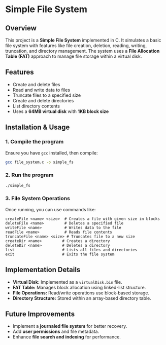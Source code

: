 # Simple File System

## Overview
This project is a **Simple File System** implemented in C. It simulates a basic file system with features like file creation, deletion, reading, writing, truncation, and directory management. The system uses a **File Allocation Table (FAT)** approach to manage file storage within a virtual disk.

## Features
- Create and delete files
- Read and write data to files
- Truncate files to a specified size
- Create and delete directories
- List directory contents
- Uses a **64MB virtual disk** with **1KB block size**

## Installation & Usage
### 1. Compile the program
Ensure you have `gcc` installed, then compile:
```sh
gcc file_system.c -o simple_fs
```

### 2. Run the program
```sh
./simple_fs
```

### 3. File System Operations
Once running, you can use commands like:
```
createFile <name> <size>  # Creates a file with given size in blocks
deleteFile <name>         # Deletes a specified file
writeFile <name>          # Writes data to the file
readFile <name>           # Reads file contents
truncateFile <name> <size> # Truncates file to a new size
createDir <name>         # Creates a directory
deleteDir <name>         # Deletes a directory
list                     # Lists all files and directories
exit                     # Exits the file system
```

## Implementation Details
- **Virtual Disk:** Implemented as a `virtualDisk.bin` file.
- **FAT Table:** Manages block allocation using linked-list structure.
- **File Operations:** Read/write operations use block-based storage.
- **Directory Structure:** Stored within an array-based directory table.

## Future Improvements
- Implement a **journaled file system** for better recovery.
- Add **user permissions** and file metadata.
- Enhance **file search and indexing** for performance.

